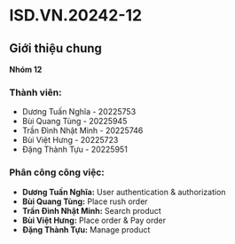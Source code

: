 # ISD.VN.20242-12

## Giới thiệu chung
**Nhóm 12**

### Thành viên:
- Dương Tuấn Nghĩa - 20225753  
- Bùi Quang Tùng - 20225945  
- Trần Đình Nhật Minh - 20225746  
- Bùi Việt Hưng - 20225723  
- Đặng Thành Tựu - 20225951  
### Phân công công việc:
- **Dương Tuấn Nghĩa:** User authentication & authorization  
- **Bùi Quang Tùng:** Place rush order  
- **Trần Đình Nhật Minh:** Search product  
- **Bùi Việt Hưng:** Place order & Pay order  
- **Đặng Thành Tựu:** Manage product  
